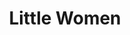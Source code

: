 ---
title: Little Women
year: 1932
opening_date: 1932-01-26
closing_date: 
layout: productions
image:
image_caption:
image_credit:
playbill:
category:
Theatre: Theatre Jacksonville
cast:
  Amy: Agatha Smith
  Hannah Mullett: Anne C. Lalor
  Laurie: Carl Cesery
  Jo: Dorothy McKinnon
  Meg: Edith Simmons
  Professor Bhaer: Edward Goodman
  Mrs. March: Gertrude F. Jacobi
  Mr. March: Isaac Peiser
  Mr. Laurence: Joseph Byrnes
  Aunt March: Marguerite Culp
  Beth: Mary Keen
  John Brooke: Stokes Perry
crew:
  Director: Philip Devlin
  Costumes: Will Louis
  Staging: Anne C. Lalor
understudies:
orchestra:
external_links:
---